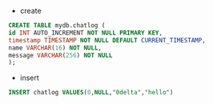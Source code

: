 * create
```sql
CREATE TABLE mydb.chatlog (
id INT AUTO_INCREMENT NOT NULL PRIMARY KEY,
timestamp TIMESTAMP NOT NULL DEFAULT CURRENT_TIMESTAMP,
name VARCHAR(16) NOT NULL,
message VARCHAR(256) NOT NULL
);
```

 * insert
```sql
INSERT chatlog VALUES(0,NULL,"0delta","hello")
```